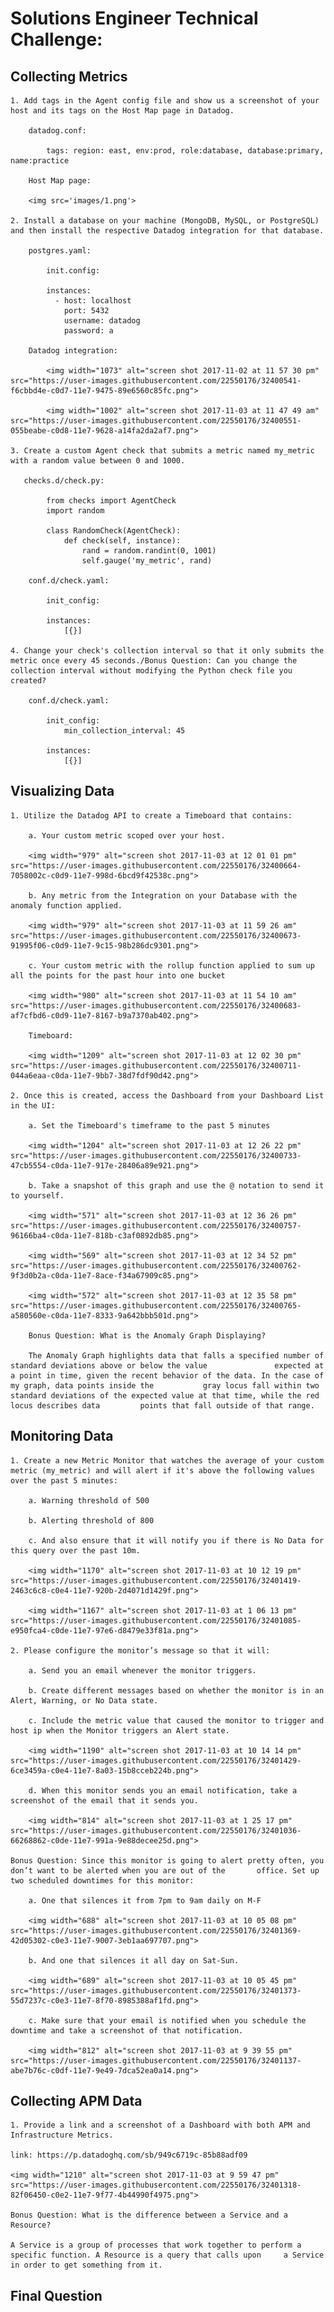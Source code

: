 # Solutions Engineer Technical Challenge:

## Collecting Metrics

    1. Add tags in the Agent config file and show us a screenshot of your host and its tags on the Host Map page in Datadog.

        datadog.conf:

            tags: region: east, env:prod, role:database, database:primary, name:practice

        Host Map page: 
        
        <img src='images/1.png'>

    2. Install a database on your machine (MongoDB, MySQL, or PostgreSQL) and then install the respective Datadog integration for that database.

        postgres.yaml: 

            init.config:

            instances:
              - host: localhost
                port: 5432
                username: datadog
                password: a

        Datadog integration:

            <img width="1073" alt="screen shot 2017-11-02 at 11 57 30 pm" src="https://user-images.githubusercontent.com/22550176/32400541-f6cbbd4e-c0d7-11e7-9475-89e6560c85fc.png">

            <img width="1002" alt="screen shot 2017-11-03 at 11 47 49 am" src="https://user-images.githubusercontent.com/22550176/32400551-055beabe-c0d8-11e7-9628-a14fa2da2af7.png">

    3. Create a custom Agent check that submits a metric named my_metric with a random value between 0 and 1000.

       checks.d/check.py:

            from checks import AgentCheck
            import random

            class RandomCheck(AgentCheck):
                def check(self, instance):
                    rand = random.randint(0, 1001)
                    self.gauge('my_metric', rand)

        conf.d/check.yaml:

            init_config:

            instances:
                [{}]

    4. Change your check's collection interval so that it only submits the metric once every 45 seconds./Bonus Question: Can you change the collection interval without modifying the Python check file you created?

        conf.d/check.yaml:

            init_config:
                min_collection_interval: 45

            instances:
                [{}]

## Visualizing Data

    1. Utilize the Datadog API to create a Timeboard that contains:

        a. Your custom metric scoped over your host.

        <img width="979" alt="screen shot 2017-11-03 at 12 01 01 pm" src="https://user-images.githubusercontent.com/22550176/32400664-7058002c-c0d9-11e7-998d-6bcd9f42538c.png">

        b. Any metric from the Integration on your Database with the anomaly function applied.

        <img width="979" alt="screen shot 2017-11-03 at 11 59 26 am" src="https://user-images.githubusercontent.com/22550176/32400673-91995f06-c0d9-11e7-9c15-98b286dc9301.png">

        c. Your custom metric with the rollup function applied to sum up all the points for the past hour into one bucket

        <img width="980" alt="screen shot 2017-11-03 at 11 54 10 am" src="https://user-images.githubusercontent.com/22550176/32400683-af7cfbd6-c0d9-11e7-8167-b9a7370ab402.png">

        Timeboard:

        <img width="1209" alt="screen shot 2017-11-03 at 12 02 30 pm" src="https://user-images.githubusercontent.com/22550176/32400711-044a6eaa-c0da-11e7-9bb7-38d7fdf90d42.png">

    2. Once this is created, access the Dashboard from your Dashboard List in the UI:

        a. Set the Timeboard's timeframe to the past 5 minutes

        <img width="1204" alt="screen shot 2017-11-03 at 12 26 22 pm" src="https://user-images.githubusercontent.com/22550176/32400733-47cb5554-c0da-11e7-917e-28406a89e921.png">

        b. Take a snapshot of this graph and use the @ notation to send it to yourself.

        <img width="571" alt="screen shot 2017-11-03 at 12 36 26 pm" src="https://user-images.githubusercontent.com/22550176/32400757-96166ba4-c0da-11e7-818b-c3af0892db85.png">

        <img width="569" alt="screen shot 2017-11-03 at 12 34 52 pm" src="https://user-images.githubusercontent.com/22550176/32400762-9f3d0b2a-c0da-11e7-8ace-f34a67909c85.png">

        <img width="572" alt="screen shot 2017-11-03 at 12 35 58 pm" src="https://user-images.githubusercontent.com/22550176/32400765-a580560e-c0da-11e7-8333-9a642bbb501d.png">

        Bonus Question: What is the Anomaly Graph Displaying?

        The Anomaly Graph highlights data that falls a specified number of standard deviations above or below the value               expected at a point in time, given the recent behavior of the data. In the case of my graph, data points inside the           gray locus fall within two standard deviations of the expected value at that time, while the red locus describes data         points that fall outside of that range. 

## Monitoring Data

    1. Create a new Metric Monitor that watches the average of your custom metric (my_metric) and will alert if it's above the following values over the past 5 minutes:
        
        a. Warning threshold of 500

        b. Alerting threshold of 800

        c. And also ensure that it will notify you if there is No Data for this query over the past 10m.

        <img width="1170" alt="screen shot 2017-11-03 at 10 12 19 pm" src="https://user-images.githubusercontent.com/22550176/32401419-2463c6c8-c0e4-11e7-920b-2d4071d1429f.png">

        <img width="1167" alt="screen shot 2017-11-03 at 1 06 13 pm" src="https://user-images.githubusercontent.com/22550176/32401085-e950fca4-c0de-11e7-97e6-d8479e33f81a.png">

    2. Please configure the monitor’s message so that it will:

        a. Send you an email whenever the monitor triggers.

        b. Create different messages based on whether the monitor is in an Alert, Warning, or No Data state.

        c. Include the metric value that caused the monitor to trigger and host ip when the Monitor triggers an Alert state.

        <img width="1190" alt="screen shot 2017-11-03 at 10 14 14 pm" src="https://user-images.githubusercontent.com/22550176/32401429-6ce3459a-c0e4-11e7-8a03-15b8cceb224b.png">

        d. When this monitor sends you an email notification, take a screenshot of the email that it sends you.

        <img width="814" alt="screen shot 2017-11-03 at 1 25 17 pm" src="https://user-images.githubusercontent.com/22550176/32401036-66268862-c0de-11e7-991a-9e88decee25d.png">

    Bonus Question: Since this monitor is going to alert pretty often, you don’t want to be alerted when you are out of the       office. Set up two scheduled downtimes for this monitor:

        a. One that silences it from 7pm to 9am daily on M-F 

        <img width="688" alt="screen shot 2017-11-03 at 10 05 08 pm" src="https://user-images.githubusercontent.com/22550176/32401369-42d05302-c0e3-11e7-9007-3eb1aa697707.png">

        b. And one that silences it all day on Sat-Sun. 

        <img width="689" alt="screen shot 2017-11-03 at 10 05 45 pm" src="https://user-images.githubusercontent.com/22550176/32401373-55d7237c-c0e3-11e7-8f70-8985388af1fd.png">

        c. Make sure that your email is notified when you schedule the downtime and take a screenshot of that notification.

        <img width="812" alt="screen shot 2017-11-03 at 9 39 55 pm" src="https://user-images.githubusercontent.com/22550176/32401137-abe7b76c-c0df-11e7-9e49-7dca52ea0a14.png">

## Collecting APM Data

    1. Provide a link and a screenshot of a Dashboard with both APM and Infrastructure Metrics.

    link: https://p.datadoghq.com/sb/949c6719c-85b88adf09 
    
    <img width="1210" alt="screen shot 2017-11-03 at 9 59 47 pm" src="https://user-images.githubusercontent.com/22550176/32401318-82f06450-c0e2-11e7-9f77-4b44990f4975.png">

    Bonus Question: What is the difference between a Service and a Resource?

    A Service is a group of processes that work together to perform a specific function. A Resource is a query that calls upon     a Service in order to get something from it. 

## Final Question

